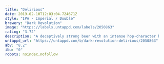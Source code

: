 ```yaml
---
title: "Delirious"
date: 2019-02-10T12:03:04.724671Z
style: "IPA - Imperial / Double"
brewery: "Dark Revolution"
image: "https://labels.untappd.com/labels/2050863"
rating: "3.72"
description: "A deceptively strong beer with an intense hop-character highlighted by pronounced notes of citrus and pine. Well balanced bitterness leading to a dry finish generating an exceptionally quaffable Double IPA."
untappd_url: "https://untappd.com/b/dark-revolution-delirious/2050863"
abv: "8.2"
ibu: "0"
robots: noindex,nofollow
---
```

